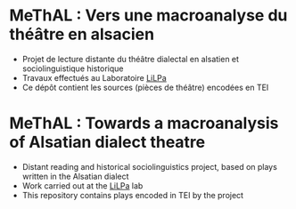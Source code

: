 # MeThAL : Vers une macroanalyse du théâtre en alsacien

- Projet de lecture distante du théâtre dialectal en alsatien et sociolinguistique historique
- Travaux effectués au Laboratoire [LiLPa](http://lilpa.unistra.fr/)
- Ce dépôt contient les sources (pièces de théâtre) encodées en TEI

# MeThAL : Towards a macroanalysis of Alsatian dialect theatre

- Distant reading and historical sociolinguistics project, based on plays written in the Alsatian dialect
- Work carried out at the [LiLPa](http://lilpa.unistra.fr/) lab
- This repository contains plays encoded in TEI by the project
